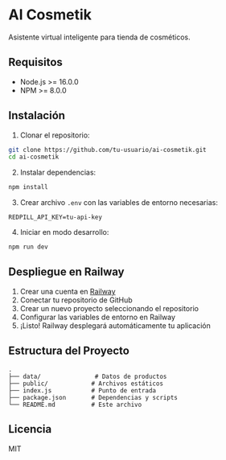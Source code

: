 # AI Cosmetik

Asistente virtual inteligente para tienda de cosméticos.

## Requisitos

- Node.js >= 16.0.0
- NPM >= 8.0.0

## Instalación

1. Clonar el repositorio:
```bash
git clone https://github.com/tu-usuario/ai-cosmetik.git
cd ai-cosmetik
```

2. Instalar dependencias:
```bash
npm install
```

3. Crear archivo `.env` con las variables de entorno necesarias:
```
REDPILL_API_KEY=tu-api-key
```

4. Iniciar en modo desarrollo:
```bash
npm run dev
```

## Despliegue en Railway

1. Crear una cuenta en [Railway](https://railway.app)
2. Conectar tu repositorio de GitHub
3. Crear un nuevo proyecto seleccionando el repositorio
4. Configurar las variables de entorno en Railway
5. ¡Listo! Railway desplegará automáticamente tu aplicación

## Estructura del Proyecto

```
.
├── data/               # Datos de productos
├── public/            # Archivos estáticos
├── index.js           # Punto de entrada
├── package.json       # Dependencias y scripts
└── README.md          # Este archivo
```

## Licencia

MIT 